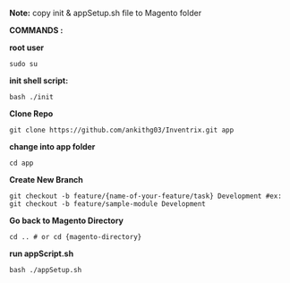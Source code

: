 **Note:** copy init & appSetup.sh file to Magento folder

**COMMANDS :** 

**root user**

    sudo su 
**init shell script:**

    bash ./init

**Clone Repo**

    git clone https://github.com/ankithg03/Inventrix.git app
    
**change into app folder**

    cd app
    
**Create New Branch**

    git checkout -b feature/{name-of-your-feature/task} Development #ex: git checkout -b feature/sample-module Development
    
**Go back to Magento Directory**
  
    cd .. # or cd {magento-directory} 
    
**run appScript.sh**

    bash ./appSetup.sh
	  
      

